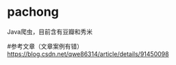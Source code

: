 ﻿# pachong
 Java爬虫，目前含有豆瓣和秀米


#参考文章（文章案例有错）
https://blog.csdn.net/qwe86314/article/details/91450098
